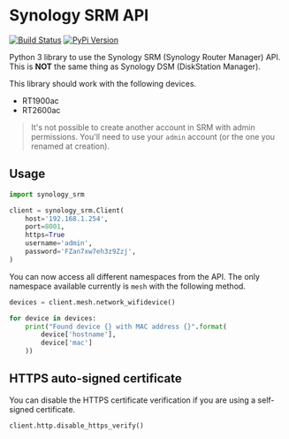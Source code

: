 # Synology SRM API

[![Build Status](https://travis-ci.org/aerialls/synology-srm.svg?branch=master)](https://travis-ci.org/aerialls/synology-srm)
[![PyPi Version](https://img.shields.io/pypi/v/synology-srm.svg)](https://pypi.org/project/synology-srm/)

Python 3 library to use the Synology SRM (Synology Router Manager) API. This is **NOT** the same thing as Synology DSM (DiskStation Manager).

This library should work with the following devices.

* RT1900ac
* RT2600ac

> It's not possible to create another account in SRM with admin permissions. You'll need to use your `admin` account (or the one you renamed at creation).

## Usage

```python
import synology_srm

client = synology_srm.Client(
    host='192.168.1.254',
    port=8001,
    https=True
    username='admin',
    password='FZan7xw7eh3z9Zzj',
)
```

You can now access all different namespaces from the API. The only namespace available currently is `mesh` with the following method.

```python
devices = client.mesh.network_wifidevice()

for device in devices:
    print("Found device {} with MAC address {}".format(
        device['hostname'],
        device['mac']
    ))
```

## HTTPS auto-signed certificate

You can disable the HTTPS certificate verification if you are using a self-signed certificate.

```python
client.http.disable_https_verify()
```
